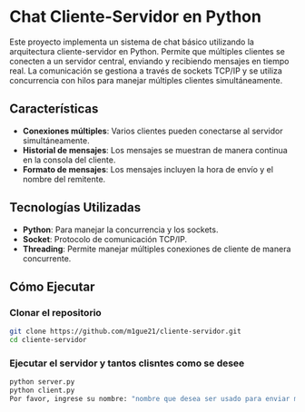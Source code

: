# Chat Cliente-Servidor en Python

Este proyecto implementa un sistema de chat básico utilizando la arquitectura cliente-servidor en Python. Permite que múltiples clientes se conecten a un servidor central, enviando y recibiendo mensajes en tiempo real. La comunicación se gestiona a través de sockets TCP/IP y se utiliza concurrencia con hilos para manejar múltiples clientes simultáneamente.

## Características

- **Conexiones múltiples**: Varios clientes pueden conectarse al servidor simultáneamente.
- **Historial de mensajes**: Los mensajes se muestran de manera continua en la consola del cliente.
- **Formato de mensajes**: Los mensajes incluyen la hora de envío y el nombre del remitente.

## Tecnologías Utilizadas

- **Python**: Para manejar la concurrencia y los sockets.
- **Socket**: Protocolo de comunicación TCP/IP.
- **Threading**: Permite manejar múltiples conexiones de cliente de manera concurrente.

## Cómo Ejecutar

### Clonar el repositorio

```bash
git clone https://github.com/m1gue21/cliente-servidor.git
cd cliente-servidor
```

### Ejecutar el servidor y tantos clisntes como se desee

```bash
python server.py
python client.py
Por favor, ingrese su nombre: "nombre que desea ser usado para enviar mensajes"
```
